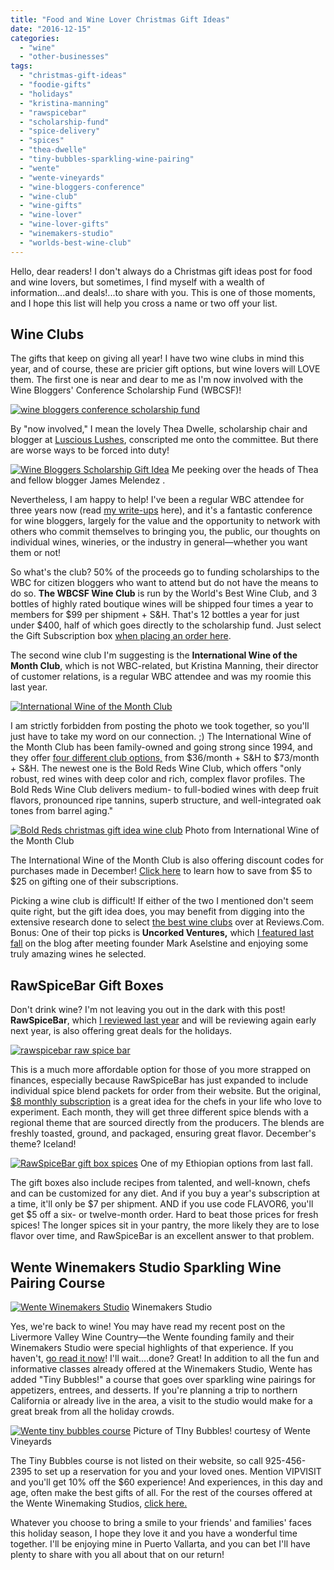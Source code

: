 ```yaml
---
title: "Food and Wine Lover Christmas Gift Ideas"
date: "2016-12-15"
categories:
  - "wine"
  - "other-businesses"
tags:
  - "christmas-gift-ideas"
  - "foodie-gifts"
  - "holidays"
  - "kristina-manning"
  - "rawspicebar"
  - "scholarship-fund"
  - "spice-delivery"
  - "spices"
  - "thea-dwelle"
  - "tiny-bubbles-sparkling-wine-pairing"
  - "wente"
  - "wente-vineyards"
  - "wine-bloggers-conference"
  - "wine-club"
  - "wine-gifts"
  - "wine-lover"
  - "wine-lover-gifts"
  - "winemakers-studio"
  - "worlds-best-wine-club"
---
```


Hello, dear readers! I don't always do a Christmas gift ideas post for food and wine lovers, but sometimes, I find myself with a wealth of information...and deals!...to share with you. This is one of those moments, and I hope this list will help you cross a name or two off your list.

## Wine Clubs

The gifts that keep on giving all year! I have two wine clubs in mind this year, and of course, these are pricier gift options, but wine lovers will LOVE them. The first one is near and dear to me as I'm now involved with the Wine Bloggers' Conference Scholarship Fund (WBCSF)!

[![wine bloggers conference scholarship fund](http://s3.amazonaws.com/thegourmez-wpmedia/2016/12/WBC-Scholarship-Fund-logo.png)](http://s3.amazonaws.com/thegourmez-wpmedia/2016/12/WBC-Scholarship-Fund-logo.png)

By "now involved," I mean the lovely Thea Dwelle, scholarship chair and blogger at [Luscious Lushes](http://lusciouslushes.com/), conscripted me onto the committee. But there are worse ways to be forced into duty!




<div class="caption">

[![Wine Bloggers Scholarship Gift Idea](http://s3.amazonaws.com/thegourmez-wpmedia/2016/12/me-thea-james-500x500.jpg)](http://s3.amazonaws.com/thegourmez-wpmedia/2016/12/me-thea-james.jpg) Me peeking over the heads of Thea and fellow blogger James Melendez .</div>


Nevertheless, I am happy to help! I've been a regular WBC attendee for three years now (read [my write-ups](http://thegourmez.com/?s=wine+bloggers+conference) here), and it's a fantastic conference for wine bloggers, largely for the value and the opportunity to network with others who commit themselves to bringing you, the public, our thoughts on individual wines, wineries, or the industry in general—whether you want them or not!

So what's the club? 50% of the proceeds go to funding scholarships to the WBC for citizen bloggers who want to attend but do not have the means to do so. **The WBCSF Wine Club** is run by the World's Best Wine Club, and 3 bottles of highly rated boutique wines will be shipped four times a year to members for $99 per shipment + S&H. That's 12 bottles a year for just under $400, half of which goes directly to the scholarship fund. Just select the Gift Subscription box [when placing an order here](http://www.worldsbestwineclubs.com/wbc).

The second wine club I'm suggesting is the **International Wine of the Month Club**, which is not WBC-related, but Kristina Manning, their director of customer relations, is a regular WBC attendee and was my roomie this last year.

[![International Wine of the Month Club](http://s3.amazonaws.com/thegourmez-wpmedia/2016/12/wineofthemonth.png)](http://s3.amazonaws.com/thegourmez-wpmedia/2016/12/wineofthemonth.png)

I am strictly forbidden from posting the photo we took together, so you'll just have to take my word on our connection. ;) The International Wine of the Month Club has been family-owned and going strong since 1994, and they offer [four different club options,](http://www.winemonthclub.com/join-or-give-a-gift-membership.htm) from $36/month + S&H to $73/month + S&H. The newest one is the Bold Reds Wine Club, which offers "only robust, red wines with deep color and rich, complex flavor profiles. The Bold Reds Wine Club delivers medium- to full-bodied wines with deep fruit flavors, pronounced ripe tannins, superb structure, and well-integrated oak tones from barrel aging."




<div class="caption">

[![Bold Reds christmas gift idea wine club](http://s3.amazonaws.com/thegourmez-wpmedia/2016/12/Bold-Reds.jpg)](http://s3.amazonaws.com/thegourmez-wpmedia/2016/12/Bold-Reds.jpg) Photo from International Wine of the Month Club</div>


The International Wine of the Month Club is also offering discount codes for purchases made in December! [Click here](https://www.winemonthclub.com/wine-club-promo-codes/) to learn how to save from $5 to $25 on gifting one of their subscriptions.

Picking a wine club is difficult! If either of the two I mentioned don't seem quite right, but the gift idea does, you may benefit from digging into the extensive research done to select [the best wine clubs](http://www.reviews.com/wine-clubs/) over at Reviews.Com. Bonus: One of their top picks is **Uncorked Ventures,** which [I featured last fall](https://thegourmez.com/blog/2015-11-09-uncorked-ventures-wine-club/) on the blog after meeting founder Mark Aselstine and enjoying some truly amazing wines he selected.

## **RawSpiceBar Gift Boxes**

Don't drink wine? I'm not leaving you out in the dark with this post! **RawSpiceBar**, which [I reviewed last year](https://thegourmez.com/blog/2015-12-18-foodie-gift-idea-raw-spice-bar-subscription/) and will be reviewing again early next year, is also offering great deals for the holidays.

[![rawspicebar raw spice bar](http://s3.amazonaws.com/thegourmez-wpmedia/2015/12/rawspicebarlogo5.png)](http://s3.amazonaws.com/thegourmez-wpmedia/2015/12/rawspicebarlogo5.png)

This is a much more affordable option for those of you more strapped on finances, especially because RawSpiceBar has just expanded to include individual spice blend packets for order from their website. But the original, [$8 monthly subscription](https://rawspicebar.com/product/subscription-spice-box/) is a great idea for the chefs in your life who love to experiment. Each month, they will get three different spice blends with a regional theme that are sourced directly from the producers. The blends are freshly toasted, ground, and packaged, ensuring great flavor. December's theme? Iceland!




<div class="caption">

[![RawSpiceBar gift box spices](http://s3.amazonaws.com/thegourmez-wpmedia/2015/12/Spice_Club_02-500x334.jpg)](http://s3.amazonaws.com/thegourmez-wpmedia/2015/12/Spice_Club_02.jpg) One of my Ethiopian options from last fall.</div>


The gift boxes also include recipes from talented, and well-known, chefs and can be customized for any diet. And if you buy a year's subscription at a time, it'll only be $7 per shipment. AND if you use code FLAVOR6, you'll get $5 off a six- or twelve-month order. Hard to beat those prices for fresh spices! The longer spices sit in your pantry, the more likely they are to lose flavor over time, and RawSpiceBar is an excellent answer to that problem.

## Wente Winemakers Studio Sparkling Wine Pairing Course




<div class="caption">

[![Wente Winemakers Studio](http://s3.amazonaws.com/thegourmez-wpmedia/2016/11/WBC16-Livermore-118-500x228.jpg)](http://s3.amazonaws.com/thegourmez-wpmedia/2016/11/WBC16-Livermore-118.jpg) Winemakers Studio</div>


Yes, we're back to wine! You may have read my recent post on the Livermore Valley Wine Country—the Wente founding family and their Winemakers Studio were special highlights of that experience. If you haven't, [go read it now](https://thegourmez.com/blog/2016-11-21-highlights-of-the-livermore-valley-wine-country/)! I'll wait....done? Great! In addition to all the fun and informative classes already offered at the Winemakers Studio, Wente has added "Tiny Bubbles!" a course that goes over sparkling wine pairings for appetizers, entrees, and desserts. If you're planning a trip to northern California or already live in the area, a visit to the studio would make for a great break from all the holiday crowds.




<div class="caption">

[![Wente tiny bubbles course](http://s3.amazonaws.com/thegourmez-wpmedia/2016/12/wente-sparkling-wine-course-500x345.jpg)](http://s3.amazonaws.com/thegourmez-wpmedia/2016/12/wente-sparkling-wine-course.jpg) Picture of TIny Bubbles! courtesy of Wente Vineyards</div>


The Tiny Bubbles course is not listed on their website, so call 925-456-2395 to set up a reservation for you and your loved ones. Mention VIPVISIT and you'll get 10% off the $60 experience! And experiences, in this day and age, often make the best gifts of all. For the rest of the courses offered at the Wente Winemaking Studios, [click here.](https://www.wentewinemakers.com/)

Whatever you choose to bring a smile to your friends' and families' faces this holiday season, I hope they love it and you have a wonderful time together. I'll be enjoying mine in Puerto Vallarta, and you can bet I'll have plenty to share with you all about that on our return!
